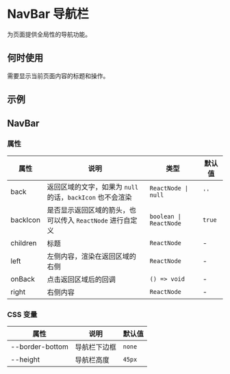 # NavBar 导航栏

为页面提供全局性的导航功能。

## 何时使用

需要显示当前页面内容的标题和操作。

## 示例

<code src="./demos/demo1.tsx"></code>

## NavBar

### 属性

| 属性     | 说明                                                      | 类型                   | 默认值 |
| -------- | --------------------------------------------------------- | ---------------------- | ------ |
| back     | 返回区域的文字，如果为 `null` 的话，`backIcon` 也不会渲染 | `ReactNode \| null`    | `''`   |
| backIcon | 是否显示返回区域的箭头，也可以传入 `ReactNode` 进行自定义 | `boolean \| ReactNode` | `true` |
| children | 标题                                                      | `ReactNode`            | -      |
| left     | 左侧内容，渲染在返回区域的右侧                            | `ReactNode`            | -      |
| onBack   | 点击返回区域后的回调                                      | `() => void`           | -      |
| right    | 右侧内容                                                  | `ReactNode`            | -      |

### CSS 变量

| 属性            | 说明         | 默认值 |
| --------------- | ------------ | ------ |
| --border-bottom | 导航栏下边框 | `none` |
| --height        | 导航栏高度   | `45px` |

